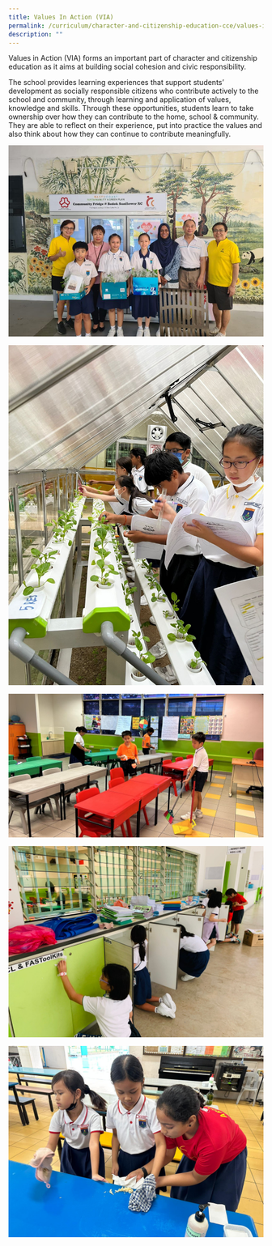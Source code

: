 ```yaml
---
title: Values In Action (VIA)
permalink: /curriculum/character-and-citizenship-education-cce/values-in-action-via/
description: ""
---
```

Values in Action (VIA) forms an important part of character and citizenship education as it aims at building social cohesion and civic responsibility.

The school provides&nbsp;learning experiences that support students’ development as socially responsible citizens who contribute actively to the school and community, through learning and application of values, knowledge and skills. Through these opportunities, students learn to take ownership over how they can contribute to the home, school &amp; community. They are able to reflect on their experience, put into practice the values and also think about how they can continue to contribute meaningfully.

![](/images/350675604_6057066217735996_7735470747309967106_n.jpg)

![](/images/students%20in%20greenhouse.jpeg)


![](/images/students%20cleaning%20classroom.JPG)

![](/images/students%20cleaning%20cupboards%20outside%20classroom.JPG)

![](/images/students%20wiping%20the%20canteen%20table.jpeg)